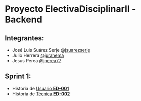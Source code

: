 # Proyecto ElectivaDisciplinarII -Backend 

## Integrantes:
* José Luis Suárez Serje [@jsuarezserje](https://github.com/jsuarezserje) 
* Julio Herrera [@jurahema](https://github.com/jurahema) 
* Jesus Perea [@jperea77](https://github.com/jperea77)

## Sprint  1:
* Historia de [Usuario **ED-001**]()
* Historia  de [Técnica **ED-002**]()
